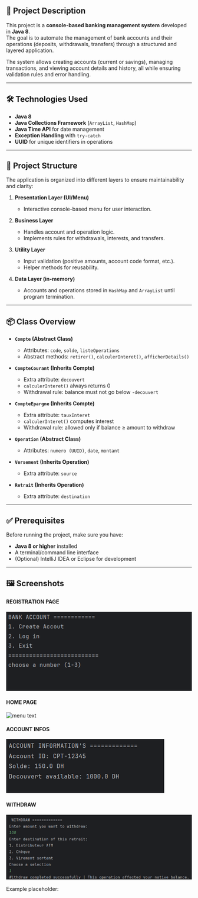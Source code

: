 ## 📖 Project Description
This project is a **console-based banking management system** developed in **Java 8**.  
The goal is to automate the management of bank accounts and their operations (deposits, withdrawals, transfers) through a structured and layered application.  

The system allows creating accounts (current or savings), managing transactions, and viewing account details and history, all while ensuring validation rules and error handling.

---

## 🛠 Technologies Used
- **Java 8**
- **Java Collections Framework** (`ArrayList`, `HashMap`)
- **Java Time API** for date management
- **Exception Handling** with `try-catch`
- **UUID** for unique identifiers in operations

---

## 📂 Project Structure
The application is organized into different layers to ensure maintainability and clarity:

1. **Presentation Layer (UI/Menu)**  
   - Interactive console-based menu for user interaction.

2. **Business Layer**  
   - Handles account and operation logic.  
   - Implements rules for withdrawals, interests, and transfers.

3. **Utility Layer**  
   - Input validation (positive amounts, account code format, etc.).  
   - Helper methods for reusability.

4. **Data Layer (in-memory)**  
   - Accounts and operations stored in `HashMap` and `ArrayList` until program termination.  

---

## 📦 Class Overview
- **`Compte` (Abstract Class)**  
  - Attributes: `code`, `solde`, `listeOperations`  
  - Abstract methods: `retirer()`, `calculerInteret()`, `afficherDetails()`  

- **`CompteCourant` (Inherits Compte)**  
  - Extra attribute: `decouvert`  
  - `calculerInteret()` always returns 0  
  - Withdrawal rule: balance must not go below `-decouvert`

- **`CompteEpargne` (Inherits Compte)**  
  - Extra attribute: `tauxInteret`  
  - `calculerInteret()` computes interest  
  - Withdrawal rule: allowed only if balance ≥ amount to withdraw  

- **`Operation` (Abstract Class)**  
  - Attributes: `numero (UUID)`, `date`, `montant`  

- **`Versement` (Inherits Operation)**  
  - Extra attribute: `source`  

- **`Retrait` (Inherits Operation)**  
  - Extra attribute: `destination`  

---

## ✅ Prerequisites
Before running the project, make sure you have:
- **Java 8 or higher** installed
- A terminal/command line interface
- (Optional) IntelliJ IDEA or Eclipse for development

---

## 🖼 Screenshots

#### REGISTRATION PAGE
![menu text](./images/loginpage.png)

#### HOME PAGE
![menu text](./images/home.png.png)

#### ACCOUNT INFOS
![menu text](./images/accinfos.png)

#### WITHDRAW
![menu text](./images/withdraw.png)

Example placeholder:  
